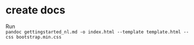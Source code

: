 # create docs
Run  
`pandoc gettingstarted_nl.md -o index.html --template template.html --css bootstrap.min.css`